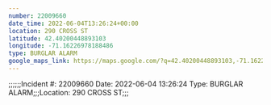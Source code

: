 ```yaml
---
number: 22009660
date_time: 2022-06-04T13:26:24+00:00
location: 290 CROSS ST
latitude: 42.40200448893103
longitude: -71.16226978188486
type: BURGLAR ALARM
google_maps_link: https://maps.google.com/?q=42.40200448893103,-71.16226978188486
---
```


;;;;;;Incident #: 22009660   Date: 2022-06-04 13:26:24   Type: BURGLAR ALARM;;;Location: 290 CROSS ST;;;
